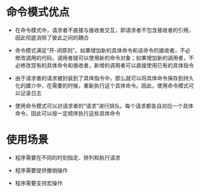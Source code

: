 # 命令模式优点
* 在命令模式中，请求者不直接与接收者交互，即请求者不包含接收者的引用，因此彻底消除了彼此之间的耦合

* 命令模式满足“开-闭原则”。如果增加新的具体命令和该命令的接收者，不必修改调用的代码，调用者就可以使用新的命令对象；如果增加新的调用者，不必修改现有的具体命令和接收者，新增的调用者可以直接使用已有的具体指令

* 由于请求者的请求被封装到了具体指令中，那么就可以将具体命令保存到持久化的媒介中，在需要的时候，重新执行这个具体命令。因此，使用命令模式可以记录日志

* 使用命令模式可以对请求者的“请求”进行排队。每个请求都各自对应一个具体命令，因此可以按一定顺序执行这些具体命令

# 使用场景
* 程序需要在不同的时刻指定、排列和执行请求

* 程序需要提供撤销操作

* 程序需要支持宏操作
